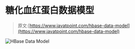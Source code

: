 # 糖化血红蛋白数据模型

> 原文:[https://www.javatpoint.com/hbase-data-model](https://www.javatpoint.com/hbase-data-model)

![HBase Data Model](../Images/49a4ed36dd9f7279a63bb8f6e74b2ddd.png)